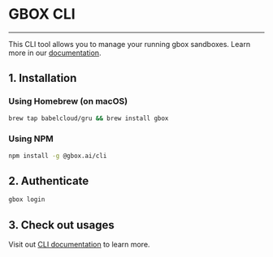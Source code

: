 # GBOX CLI
------
This CLI tool allows you to manage your running gbox sandboxes.
Learn more in our [documentation](https://docs.gbox.ai/).

## 1. Installation

### Using Homebrew (on macOS)
```bash
brew tap babelcloud/gru && brew install gbox
```

### Using NPM
```bash
npm install -g @gbox.ai/cli
```

## 2. Authenticate
```bash
gbox login
```
## 3. Check out usages
Visit out [CLI documentation](https://github.com/babelcloud/gbox) to learn more.
